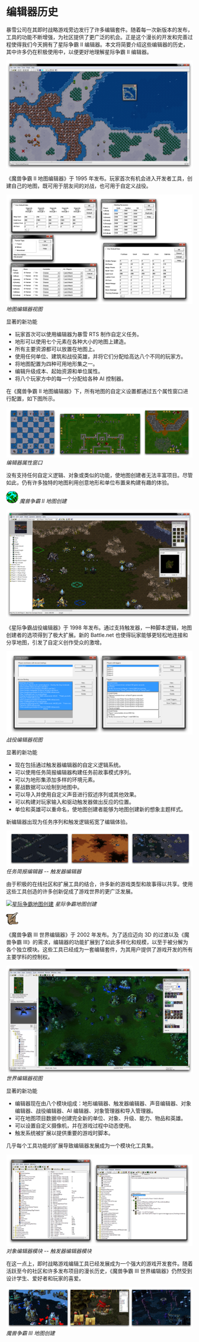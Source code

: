 # 编辑器历史

暴雪公司在其即时战略游戏旁边发行了许多编辑套件。随着每一次新版本的发布，工具的功能不断增强，为社区提供了更广泛的机会。正是这个漫长的开发和完善过程使得我们今天拥有了星际争霸 II 编辑器。本文将简要介绍这些编辑器的历史，其中许多仍在积极使用中，以便更好地理解星际争霸 II 编辑器。

![图片](./resources/017_Editor_History02.png)

《魔兽争霸 II 地图编辑器》于 1995 年发布。玩家首次有机会进入开发者工具，创建自己的地图，既可用于朋友间的对战，也可用于自定义战役。

[![地图编辑器视图](./resources/017_Editor_History03.png)](./resources/017_Editor_History03.png)
*地图编辑器视图*

显著的新功能

- 玩家首次可以使用编辑器为暴雪 RTS 制作自定义任务。
- 地形可以使用七个元素在各种大小的地图上建造。
- 所有主要资源都可以放置在地图上。
- 使用任何单位、建筑和战役英雄，并将它们分配给高达八个不同的玩家方。
- 将地图配置为四种可用地形集之一。
- 编辑升级成本、起始资源和单位属性。
- 将八个玩家方中的每一个分配给各种 AI 控制器。

在《魔兽争霸 II 地图编辑器》下，所有地图的自定义设置都通过五个属性窗口进行配置，如下图所示。

[![编辑器属性窗口](./resources/017_Editor_History04.png)](./resources/017_Editor_History04.png)
*编辑器属性窗口*

没有支持任何自定义逻辑、对象或类似的功能，使地图创建者无法丰富项目。尽管如此，仍有许多独特的地图利用创意地形和单位布置来构建有趣的体验。

[![魔兽争霸 II 地图创建](./resources/017_Editor_History05.png)](./resources/017_Editor_History05.png)
*魔兽争霸 II 地图创建*

![图片](./resources/017_Editor_History06.png)

《星际争霸战役编辑器》于 1998 年发布。通过支持触发器，一种脚本逻辑，地图创建者的选项得到了极大扩展。新的 Battle.net 也使得玩家能够更轻松地连接和分享地图，引发了自定义创作受众的激增。

[![战役编辑器视图](./resources/017_Editor_History07.png)](./resources/017_Editor_History07.png)
*战役编辑器视图*

显著的新功能

- 现在包括通过触发器编辑器的自定义逻辑系统。
- 可以使用任务简报编辑器构建任务前故事模式序列。
- 可以为地形集添加多样的环境元素。
- 雾战数据可以绘制到地图中。
- 可以导入并使用自定义声音进行叙述序列或其他效果。
- 可以构建对玩家输入和驱动触发器做出反应的位置。
- 单位和英雄可以重命名，使地图创建者能够为地图创建新的想象主题样式。

新编辑器出现为任务序列和触发逻辑拓宽了编辑体验。

![](./resources/017_Editor_History08.png)
*任务简报编辑器 -- 触发器编辑器*

由于积极的在线社区和扩展工具的结合，许多新的游戏类型和故事得以共享。使用这些工具创造的许多创新促成了游戏世界的更广泛发展。

[![星际争霸地图创建](./resources/017_Editor_History09.png)](./resources/017_Editor_History09.png)
*星际争霸地图创建*

![图片](./resources/017_Editor_History10.png)

《魔兽争霸 III 世界编辑器》于 2002 年发布。为了适应迈向 3D 的过渡以及《魔兽争霸 III》的需求，编辑器的功能扩展到了如此多样化和规模，以至于被分解为各个独立模块。这些工具已经成为一套编辑套件，为其用户提供了游戏开发的所有主要学科的控制权。

[![世界编辑器视图](./resources/017_Editor_History11.png)](./resources/017_Editor_History11.png)
*世界编辑器视图*

显著的新功能

- 编辑器现在由八个模块组成：地形编辑器、触发器编辑器、声音编辑器、对象编辑器、战役编辑器、AI 编辑器、对象管理器和导入管理器。
- 可在地图项目数据中创建完全新的单位、对象、升级、能力、物品和英雄。
- 可以设置自定义摄像机，并在游戏过程中动态使用。
- 触发系统被扩展以提供重要的游戏时脚本。

几乎每个工具功能的扩展导致编辑器发展成为一个模块化工具集。

![](./resources/017_Editor_History12.png)
*对象编辑器模块 -- 触发器编辑器模块*

在这一点上，即时战略游戏编辑工具已经发展成为一个强大的游戏开发套件。随着活跃至今的社区和许多发布项目的漫长历史，《魔兽争霸 III 世界编辑器》仍然受到设计学生、爱好者和玩家的喜爱。 

[![魔兽争霸 III 地图创建](./resources/017_Editor_History13.png)](./resources/017_Editor_History13.png)
*魔兽争霸 III 地图创建*
